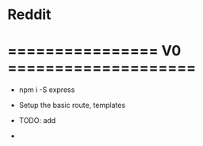 # Reddit 

# ================ V0 ==================== #
* npm i -S express 
* Setup the basic route, templates

* TODO: add
* 